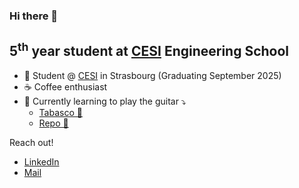 ### Hi there 👋

## 5<sup>th</sup> year student at [CESI](https://cesi.fr) Engineering School

- 🔭 Student @ [CESI](https://www.cesi.fr) in Strasbourg (Graduating September 2025)
- ☕ Coffee enthusiast
- 🎸 Currently learning to play the guitar ⤵️
  - [Tabasco 🔗](https://tabasco.quentinstubecki.fr/)
  - [Repo 📁](https://github.com/Zepyyy/Tabasco)


 Reach out!

- [LinkedIn](https://www.linkedin.com/in/quentin-stubecki-211419227/)
- [Mail](mailto:quentin.stubecki@viacesi.fr)
